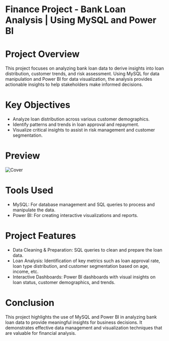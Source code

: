 
# Finance Project - Bank Loan Analysis | Using MySQL and Power BI
# Project Overview
This project focuses on analyzing bank loan data to derive insights into loan distribution, customer trends, and risk assessment. Using MySQL for data manipulation and Power BI for data visualization, the analysis provides actionable insights to help stakeholders make informed decisions.

# Key Objectives
* Analyze loan distribution across various customer demographics.
* Identify patterns and trends in loan approval and repayment.
* Visualize critical insights to assist in risk management and customer segmentation.

# Preview
![Cover](https://github.com/user-attachments/assets/665f0ed2-e962-4643-88ec-57d1dd453add)


# Tools Used
* MySQL: For database management and SQL queries to process and manipulate the data.
* Power BI: For creating interactive visualizations and reports.

# Project Features
* Data Cleaning & Preparation: SQL queries to clean and prepare the loan data.
* Loan Analysis: Identification of key metrics such as loan approval rate, loan type distribution, and customer segmentation based on age, income, etc.
* Interactive Dashboards: Power BI dashboards with visual insights on loan status, customer demographics, and trends.

# Conclusion
This project highlights the use of MySQL and Power BI in analyzing bank loan data to provide meaningful insights for business decisions. It demonstrates effective data management and visualization techniques that are valuable for financial analysis.

